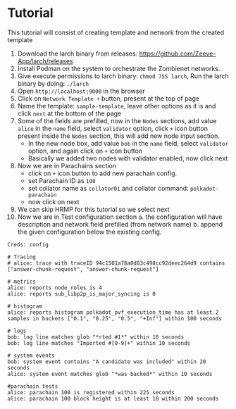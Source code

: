 # Tutorial

This tutorial will consist of creating template and network from the created template

1. Download the larch binary from releases: https://github.com/Zeeve-App/larch/releases
2. Install Podman on the system to orchestrate the Zombienet networks.
3. Give execute permissions to larch binary: `chmod 755 larch`, Run the larch binary by doing: `./larch`
4. Open `http://localhost:9000` in the browser
5. Click on `Network Template +` button, present at the top of page
6. Name the template: `sample-template`, leave other options as it is and click `next` at the bottom of the page
7. Some of the fields are prefilled, now in the `Nodes` sections, add value `alice` in the `name` field, select `validator` option, click `+` icon button present inside the `Nodes` section, this will add new node input section.
    - In the new node box, add value `bob` in the `name` field, select `validator` option, and again click on `+` icon button
    - Basically we added two nodes with validator enabled, now click next
8. Now we are in Parachains section
    - click on `+` icon button to add new parachain config.
    - set Parachain ID as `100`
    - set collator name as `collator01` and collator command: `polkadot-parachain`
    - now click on next
9. We can skip HRMP for this tutorial so we select next
10. Now we are in Test configuration section
  a. the configuration will have description and network field prefilled (from network name)
  b. append the given configuration below the existing config.
```
Creds: config

# Tracing
# alice: trace with traceID 94c1501a78a0d83c498cc92deec264d9 contains ["answer-chunk-request", "answer-chunk-request"]

# metrics
alice: reports node_roles is 4
alice: reports sub_libp2p_is_major_syncing is 0

# histogram
alice: reports histogram polkadot_pvf_execution_time has at least 2 samples in buckets ["0.1", "0.25", "0.5", "+Inf"] within 100 seconds

# logs
bob: log line matches glob "*rted #1*" within 10 seconds
bob: log line matches "Imported #[0-9]+" within 10 seconds

# system events
bob: system event contains "A candidate was included" within 20 seconds
alice: system event matches glob "*was backed*" within 10 seconds

#parachain tests
alice: parachain 100 is registered within 225 seconds
alice: parachain 100 block height is at least 10 within 200 seconds
```